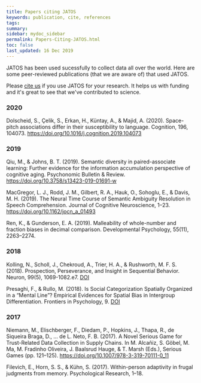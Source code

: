 ```yaml
---
title: Papers citing JATOS
keywords: publication, cite, references
tags: 
summary:
sidebar: mydoc_sidebar
permalink: Papers-Citing-JATOS.html
toc: false
last_updated: 16 Dec 2019
---
```


JATOS has been used sucessfully to collect data all over the world. Here are some peer-reviewed publications (that we are aware of) that used JATOS. 

Please [cite us](http://journals.plos.org/plosone/article?id=10.1371/journal.pone.0130834) if you use JATOS for your research. It helps us with funding and it's great to see that we've contributed to science. 

### 2020

Dolscheid, S., Çelik, S., Erkan, H., Küntay, A., & Majid, A. (2020). Space-pitch associations differ in their susceptibility to language. Cognition, 196, 104073. https://doi.org/10.1016/j.cognition.2019.104073

### 2019

Qiu, M., & Johns, B. T. (2019). Semantic diversity in paired-associate learning: Further evidence for the information accumulation perspective of cognitive aging. Psychonomic Bulletin & Review. https://doi.org/10.3758/s13423-019-01691-w

MacGregor, L. J., Rodd, J. M., Gilbert, R. A., Hauk, O., Sohoglu, E., & Davis, M. H. (2019). The Neural Time Course of Semantic Ambiguity Resolution in Speech Comprehension. Journal of Cognitive Neuroscience, 1–23. https://doi.org/10.1162/jocn_a_01493

Ren, K., & Gunderson, E. A. (2019). Malleability of whole-number and fraction biases in decimal comparison. Developmental Psychology, 55(11), 2263–2274.

### 2018

Kolling, N., Scholl, J., Chekroud, A., Trier, H. A., & Rushworth, M. F. S. (2018). Prospection, Perseverance, and Insight in Sequential Behavior. Neuron, 99(5), 1069-1082.e7. [DOI](https://doi.org/10.1016/j.neuron.2018.08.018)

Presaghi, F., & Rullo, M. (2018). Is Social Categorization Spatially Organized in a “Mental Line”? Empirical Evidences for Spatial Bias in Intergroup Differentiation. Frontiers in Psychology, 9. [DOI](https://doi.org/10.3389/fpsyg.2018.00152)

### 2017 

Niemann, M., Elischberger, F., Diedam, P., Hopkins, J., Thapa, R., de Siqueira Braga, D., … de L. Neto, F. B. (2017). A Novel Serious Game for Trust-Related Data Collection in Supply Chains. In M. Alcañiz, S. Göbel, M. Ma, M. Fradinho Oliveira, J. Baalsrud Hauge, & T. Marsh (Eds.), Serious Games (pp. 121–125). https://doi.org/10.1007/978-3-319-70111-0_11

Filevich, E., Horn, S. S., & Kühn, S. (2017). Within-person adaptivity in frugal judgments from memory. Psychological Research, 1–18.

